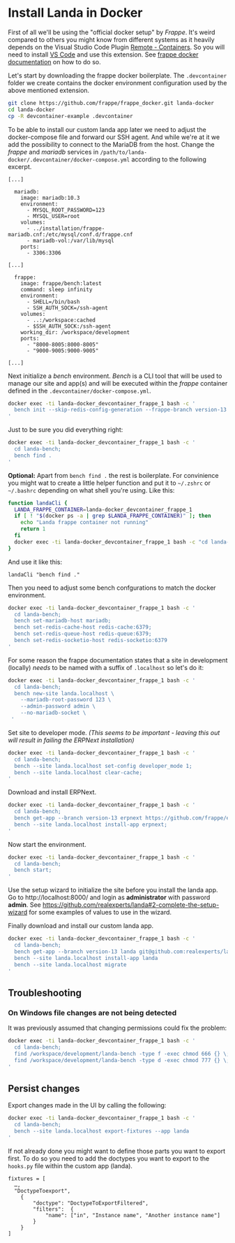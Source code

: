 
# Install Landa in Docker

First of all we'll be using the "official docker setup" by *Frappe*. It's weird compared to others you might know from different systems as it heavily depends on the Visual Studio Code Plugin [Remote - Containers](https://marketplace.visualstudio.com/items?itemName=ms-vscode-remote.remote-containers). So you will need to install [VS Code](https://code.visualstudio.com/) and use this extension. See [frappe docker documentation](https://github.com/frappe/frappe_docker/blob/develop/development/README.md#use-vscode-remote-containers-extension) on how to do so.

Let's start by downloading the frappe docker boilerplate. The `.devcontainer` folder we create contains the docker environment configuration used by the above mentioned extension. 

```sh
git clone https://github.com/frappe/frappe_docker.git landa-docker
cd landa-docker
cp -R devcontainer-example .devcontainer
```

To be able to install our custom landa app later we need to adjust the docker-compose file and forward our SSH agent. And while we're at it we add the possibility to connect to the MariaDB from the host. Change the *frappe* and *mariadb* services in `/path/to/landa-docker/.devcontainer/docker-compose.yml` according to the following excerpt.

```
[...]

  mariadb:
    image: mariadb:10.3
    environment:
      - MYSQL_ROOT_PASSWORD=123
      - MYSQL_USER=root
    volumes:
      - ../installation/frappe-mariadb.cnf:/etc/mysql/conf.d/frappe.cnf
      - mariadb-vol:/var/lib/mysql
    ports:
      - 3306:3306

[...]

  frappe:
    image: frappe/bench:latest
    command: sleep infinity
    environment:
      - SHELL=/bin/bash
      - SSH_AUTH_SOCK=/ssh-agent
    volumes:
      - ..:/workspace:cached
      - $SSH_AUTH_SOCK:/ssh-agent
    working_dir: /workspace/development
    ports:
      - "8000-8005:8000-8005"
      - "9000-9005:9000-9005"

[...]
```

Next initialize a *bench* environment. *Bench* is a CLI tool that will be used to manage our site and app(s) and will be executed within the *frappe* container defined in the `.devcontainer/docker-compose.yml`. 

```sh
docker exec -ti landa-docker_devcontainer_frappe_1 bash -c '
  bench init --skip-redis-config-generation --frappe-branch version-13 landa-bench;
'
```

Just to be sure you did everything right:

```sh
docker exec -ti landa-docker_devcontainer_frappe_1 bash -c '
  cd landa-bench;
  bench find .
'
```

**Optional:** Apart from `bench find .` the rest is boilerplate. For convinience you might wat to create a little helper function and put it to `~/.zshrc` or `~/.bashrc` depending on what shell you're using. Like this:

```sh
function landaCli {
  LANDA_FRAPPE_CONTAINER=landa-docker_devcontainer_frappe_1
  if [ ! "$(docker ps -a | grep $LANDA_FRAPPE_CONTAINER)" ]; then
    echo "Landa frappe container not running"
    return 1
  fi
  docker exec -ti landa-docker_devcontainer_frappe_1 bash -c "cd landa-bench; $@"
}
```

And use it like this:

```
landaCli "bench find ." 
```

Then you need to adjust some bench confgurations to match the docker environment.

```sh
docker exec -ti landa-docker_devcontainer_frappe_1 bash -c '
  cd landa-bench;
  bench set-mariadb-host mariadb;
  bench set-redis-cache-host redis-cache:6379;
  bench set-redis-queue-host redis-queue:6379;
  bench set-redis-socketio-host redis-socketio:6379
'
```

For some reason the frappe documentation states that a site in development (locally) *needs* to be named with a suffix of `.localhost` so let's do it:

```sh
docker exec -ti landa-docker_devcontainer_frappe_1 bash -c '
  cd landa-bench;
  bench new-site landa.localhost \
    --mariadb-root-password 123 \
    --admin-password admin \
    --no-mariadb-socket \
 '
```
Set site to developer mode. *(This seems to be important - leaving this out will result in failing the ERPNext installation)*

```sh
docker exec -ti landa-docker_devcontainer_frappe_1 bash -c '
  cd landa-bench;
  bench --site landa.localhost set-config developer_mode 1;
  bench --site landa.localhost clear-cache;
'
```

Download and install ERPNext.

```sh
docker exec -ti landa-docker_devcontainer_frappe_1 bash -c '
  cd landa-bench;
  bench get-app --branch version-13 erpnext https://github.com/frappe/erpnext.git;
  bench --site landa.localhost install-app erpnext;
'
```

Now start the environment.

```sh
docker exec -ti landa-docker_devcontainer_frappe_1 bash -c '
  cd landa-bench;
  bench start;
'
```

Use the setup wizard to initialize the site before you install the landa app. Go to http://localhost:8000/ and login as **administrator** with password **admin**. See https://github.com/realexperts/landa#2-complete-the-setup-wizard for some examples of values to use in the wizard.

Finally download and install our custom landa app.

```sh
docker exec -ti landa-docker_devcontainer_frappe_1 bash -c '
  cd landa-bench;
  bench get-app --branch version-13 landa git@github.com:realexperts/landa.git
  bench --site landa.localhost install-app landa
  bench --site landa.localhost migrate
'
```

## Troubleshooting

### On Windows file changes are not being detected

It was previously assumed that changing permissions could fix the problem:

```sh
docker exec -ti landa-docker_devcontainer_frappe_1 bash -c '
  cd landa-bench;
  find /workspace/development/landa-bench -type f -exec chmod 666 {} \;
  find /workspace/development/landa-bench -type d -exec chmod 777 {} \;
'
```

## Persist changes

Export changes made in the UI by calling the following:

```sh
docker exec -ti landa-docker_devcontainer_frappe_1 bash -c '
  cd landa-bench;
  bench --site landa.localhost export-fixtures --app landa
'
```

If not already done you might want to define those parts you want to export first. To do so you need to add the doctypes you want to export to the `hooks.py` file within the custom app (landa).

```
fixtures = [
  …,
  "DoctypeToexport",
	{
		"doctype": "DoctypeToExportFiltered",
		"filters":	{
			"name": ["in", "Instance name", "Another instance name"]
		}
	}
]
```